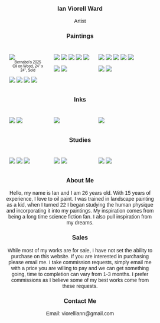 <h3 align="center">Ian Viorell Ward</h3>
<p align="center"> Artist 
<h3 align= "center">Paintings</h3>
 
<body> 
<style>
* {
  box-sizing: border-box;}
body {
  margin: 0;
  font-family: Arial;}
.header {
  text-align: center;
  padding: 1px;}
/* Create two equal columns that floats next to each other */
.column {
  float: left;
  width: 30%;
  padding: 10px;}
.column img {
  margin-top: 1;}
/* Clear floats after the columns */
.row:after {
  content: "";
  display: table;
  clear: both;}
.desc {
 text-align: center;
 font-size: 10px;}

</style>
<body>
<!-- Photo Grid -->
 <div class="row">
  <div class="column">
      <img src="https://github.com/user-attachments/assets/ee8db348-d8f6-4830-928e-b9c9035e6c69" >
    <div class="desc">Bernabei's 2025</div>
    <div class="desc">Oil on Wood, 24" x 24", Sold </div>
      <img src="https://github.com/user-attachments/assets/ac82b7bc-a398-42e1-9c15-c7e0e82bb112" >
      <img src="https://github.com/user-attachments/assets/64cf449b-8009-4a89-a609-c825d9da8f44" >
      <img src="https://github.com/user-attachments/assets/924fda2b-bbb7-4f6d-975b-56abaf0596b3" >
      <img src="https://github.com/user-attachments/assets/8744748b-40f1-4856-bfda-9b9632ba5dc5" >
  </div>
  <div class="column">
    <img src="https://github.com/user-attachments/assets/4e223c70-059a-4681-ad26-4c8517536d55" >
    <img src="https://github.com/user-attachments/assets/198384df-99aa-43c7-9b92-523253ea9f57" >
    <img src="https://github.com/user-attachments/assets/07205f6f-ece7-469a-8740-91330366ba31" >
    <img src="https://github.com/user-attachments/assets/87770f4f-9a3d-4efd-a4eb-235a0d717731" >
    <img src="https://github.com/user-attachments/assets/ab2fb400-7138-4233-a76c-d73f75a08d09" >
    <img src="https://github.com/user-attachments/assets/012ae9c3-3000-4d22-9e73-ed077707d14b" >
     <img src="https://github.com/user-attachments/assets/42018ee3-cdb4-40b6-b6ea-8d5c2205d062" >
  </div>
  <div class="column">
    <img src="https://github.com/user-attachments/assets/bab3c1e0-7253-4abe-9ba2-cc0bb25dac03" >
    <img src="https://github.com/user-attachments/assets/d837e852-e896-43c3-8793-cf3e6cd8c7f1" >
    <img src="https://github.com/user-attachments/assets/10713375-6f6a-4501-8c2c-8c8702ecfad6" >
    <img src="https://github.com/user-attachments/assets/09d64ad4-b444-4432-aec0-94fcc203d429" >
    <img src="https://github.com/user-attachments/assets/eb2796b1-6bf9-4526-b902-56126b92ca74" >
    <img src="https://github.com/user-attachments/assets/d381b335-bb8b-4b56-9ea5-0615894e4d21" >
    <img src="https://github.com/user-attachments/assets/6f9016f8-c95f-41d0-8831-d16e462a9f22" >
  </div>
</div>


<h3 align= "center">Inks</h3>

<body> 
<style>
* {
  box-sizing: border-box;}
body {
  margin: 0;
  font-family: Arial;}
.header {
  text-align: center;
  padding: 32px;}
/* Create two equal columns that floats next to each other */
.column {
  float: left;
  width: 30%;
  padding: 10px;}
.column img {
  margin-top: 12;}
/* Clear floats after the columns */
.row:after {
  content: "";
  display: table;
  clear: both;}
</style>
<body>


<div class="row">
  <div class="column">
      <img src="https://github.com/user-attachments/assets/c20b14c3-26ad-4426-ba3e-bc641e1675c9">  
      <img src="https://github.com/user-attachments/assets/8e690b4b-a4e9-4b6e-87ca-a36aacabf384">
  </div>
  <div class="column">
    <img src="https://github.com/user-attachments/assets/0f765411-a9ac-4ae2-8f47-745021b52e08">
  </div>
  <div class="column">
    <img src="https://github.com/user-attachments/assets/f3d42e93-f739-4b48-adee-14fa2f534e29">

  </div>
</div>

</body>


<h3 align= "center">Studies</h3>


<body> 
<style>
* {
  box-sizing: border-box;}
body {
  margin: 0;
  font-family: Arial;}
.header {
  text-align: center;
  padding: 32px;}
/* Create two equal columns that floats next to each other */
.column {
  float: left;
  width: 30%;
  padding: 10px;}
.column img {
  margin-top: 12;}
/* Clear floats after the columns */
.row:after {
  content: "";
  display: table;
  clear: both;}
</style>
<body>

<div class="row">
  <div class="column">
      <img src="https://github.com/user-attachments/assets/9806ff71-39c1-44df-85b5-09408e160ad1">
      <img src="https://github.com/user-attachments/assets/bd60808c-1d0f-460e-8acb-0aabdf280412">
      <img src="https://github.com/user-attachments/assets/4d314578-6928-4347-85e1-a7b213331dac">
    
  </div>
  <div class="column">
    <img src="https://github.com/user-attachments/assets/e511ebe7-b66b-4e7e-b2e4-879284774451">
    <img src="https://github.com/user-attachments/assets/3a75fba5-c961-4f21-8c74-b24b220ef054">
    
 
  </div>
  <div class="column">
    <img src="https://github.com/user-attachments/assets/46930216-7aae-4347-8de1-9c825e05ba27">
    <img src="https://github.com/user-attachments/assets/7bd75c98-cefc-4ba7-a7da-547b759119c2">

  </div>
</div>


<h3 align= "center">About Me</h3>
<p align="center"> Hello, my name is Ian and I am 26 years old. With 15 years of experience, I love to oil paint. I was trained in landscape painting as a kid, when I turned 22 I began studying the human physique and incorporating it into my paintings. My inspiration comes from being a long time science fiction fan. I also pull inspiration from my dreams. 

<h3 align= "center">Sales</h3>
<p align="center"> While most of my works are for sale, I have not set the ability to purchase on this website. If you are interested in purchasing please email me. I take commission requests, simply email me with a price you are willing to pay and we can get something going, time to completion can vary from 1-3 months. I prefer commissions as I believe some of my best works come from these requests. 

  <h3 align= "center">Contact Me</h3>
<p align="center"> Email: viorelliann@gmail.com 
